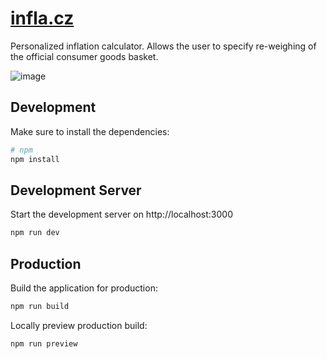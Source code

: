 # [infla.cz](https://infla.cz)

Personalized inflation calculator. Allows the user to specify re-weighing
of the official consumer goods basket.

![image](https://github.com/user-attachments/assets/0afa1421-71a8-4de4-afaa-110b4c0697e4)


## Development

Make sure to install the dependencies:

```bash
# npm
npm install
```

## Development Server

Start the development server on http://localhost:3000

```bash
npm run dev
```

## Production

Build the application for production:

```bash
npm run build
```

Locally preview production build:

```bash
npm run preview
```

